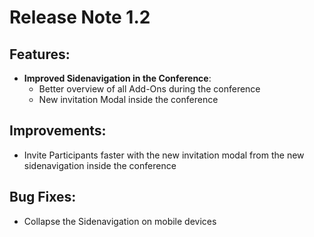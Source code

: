 # Release Note 1.2

## Features:
* **Improved Sidenavigation in the Conference**:
    * Better overview of all Add-Ons during the conference
    * New invitation Modal inside the conference

## Improvements:
* Invite Participants faster with the new invitation modal from the new sidenavigation inside the conference

## Bug Fixes:
* Collapse the Sidenavigation on mobile devices
